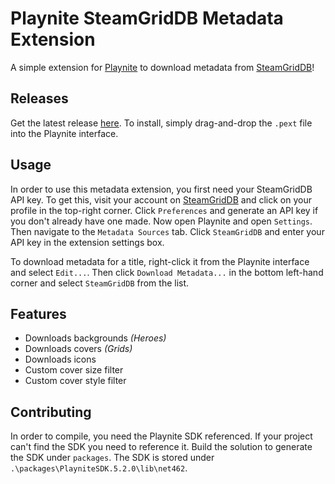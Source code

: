 # Playnite SteamGridDB Metadata Extension

A simple extension  for [Playnite](https://playnite.link/) to download metadata from [SteamGridDB](https://www.steamgriddb.com/)!

## Releases

Get the latest release [here](https://github.com/cooperate/SteamGridDBMetadata/releases/latest). To install, simply drag-and-drop the `.pext` file into the Playnite interface.

## Usage

In order to use this metadata extension, you first need your SteamGridDB API key. To get this, visit your account on [SteamGridDB](https://www.steamgriddb.com) and click on your profile in the top-right corner. Click `Preferences` and generate an API key if you don't already have one made. Now open Playnite and open `Settings`. Then navigate to the `Metadata Sources` tab. Click `SteamGridDB` and enter your API key in the extension settings box.

To download metadata for a title, right-click it from the Playnite interface and select `Edit...`. Then click `Download Metadata...` in the bottom left-hand corner and select `SteamGridDB` from the list.

## Features

- Downloads backgrounds _(Heroes)_
- Downloads covers _(Grids)_
- Downloads icons
- Custom cover size filter
- Custom cover style filter

## Contributing

In order to compile, you need the Playnite SDK referenced. If your project can't find the SDK you need to reference it. Build the solution to generate the SDK under `packages`. The SDK is stored under `.\packages\PlayniteSDK.5.2.0\lib\net462`.
